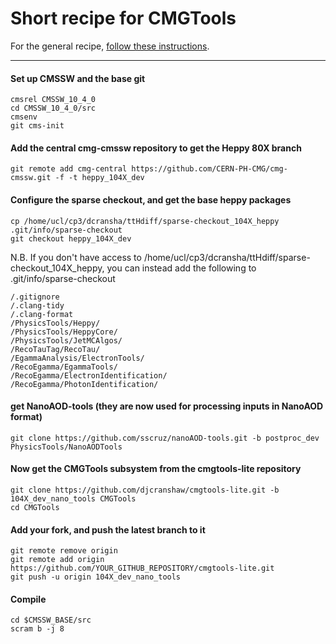 # Short recipe for CMGTools 

For the general recipe, [follow these instructions](https://twiki.cern.ch/twiki/bin/view/CMS/CMGToolsReleasesExperimental).

--------------

#### Set up CMSSW and the base git

```
cmsrel CMSSW_10_4_0
cd CMSSW_10_4_0/src
cmsenv
git cms-init
```

#### Add the central cmg-cmssw repository to get the Heppy 80X branch

```
git remote add cmg-central https://github.com/CERN-PH-CMG/cmg-cmssw.git -f -t heppy_104X_dev
```

#### Configure the sparse checkout, and get the base heppy packages

```
cp /home/ucl/cp3/dcransha/ttHdiff/sparse-checkout_104X_heppy .git/info/sparse-checkout
git checkout heppy_104X_dev
```
N.B. If you don't have access to /home/ucl/cp3/dcransha/ttHdiff/sparse-checkout_104X_heppy, you can instead add the following to .git/info/sparse-checkout

```
/.gitignore
/.clang-tidy
/.clang-format
/PhysicsTools/Heppy/
/PhysicsTools/HeppyCore/
/PhysicsTools/JetMCAlgos/
/RecoTauTag/RecoTau/
/EgammaAnalysis/ElectronTools/
/RecoEgamma/EgammaTools/
/RecoEgamma/ElectronIdentification/
/RecoEgamma/PhotonIdentification/
```

#### get NanoAOD-tools (they are now used for processing inputs in NanoAOD format)
```
git clone https://github.com/sscruz/nanoAOD-tools.git -b postproc_dev PhysicsTools/NanoAODTools
```

#### Now get the CMGTools subsystem from the cmgtools-lite repository

```
git clone https://github.com/djcranshaw/cmgtools-lite.git -b 104X_dev_nano_tools CMGTools
cd CMGTools
```

#### Add your fork, and push the latest branch to it

```
git remote remove origin
git remote add origin  https://github.com/YOUR_GITHUB_REPOSITORY/cmgtools-lite.git
git push -u origin 104X_dev_nano_tools
```

#### Compile

```
cd $CMSSW_BASE/src
scram b -j 8
```
